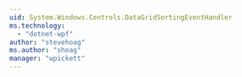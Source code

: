 ```yaml
---
uid: System.Windows.Controls.DataGridSortingEventHandler
ms.technology: 
  - "dotnet-wpf"
author: "stevehoag"
ms.author: "shoag"
manager: "wpickett"
---
```

